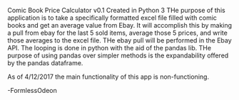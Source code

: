 Comic Book Price Calculator v0.1
Created in Python 3
THe purpose of this application is to take a specifically formatted excel file filled with comic books and get an average value from Ebay. 
It will accomplish this by making a pull from ebay for the last 5 sold items, average those 5 prices, and write those averages to the 
excel file. THe ebay pull will be performed in the Ebay API. The looping is done in python with the aid of the pandas lib. THe purpose of 
using pandas over simpler methods is the expandability offered by the pandas dataframe. 

As of 4/12/2017 the main functionality of this app is non-functioning.

-FormlessOdeon


